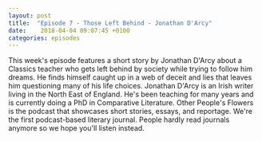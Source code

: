 ```yaml
---
layout: post
title:  "Episode 7 - Those Left Behind - Jonathan D'Arcy"
date:    2018-04-04 09:07:45 +0100
categories: episodes
---
```


This week's episode features a short story by Jonathan D'Arcy about a
Classics teacher who gets left behind by society while trying to
follow him dreams. He finds himself caught up in a web of deceit and
lies that leaves him questioning many of his life choices. Jonathan
D'Arcy is an Irish writer living in the North East of England. He's
been teaching for many years and is currently doing a PhD in
Comparative Literature. Other People's Flowers is the podcast that
showcases short stories, essays, and reportage. We're the first
podcast-based literary journal. People hardly read journals anymore so
we hope you'll listen instead.
